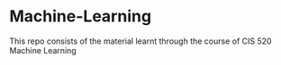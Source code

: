 # Machine-Learning
This repo consists of the material learnt through the course of CIS 520 Machine Learning
